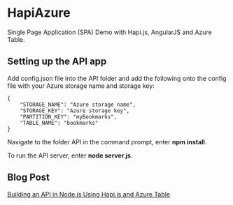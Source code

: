 HapiAzure
=========

Single Page Application (SPA) Demo with Hapi.js, AngularJS and Azure Table. 

## Setting up the API app

Add config.json file into the API folder and add the following onto the config file with your Azure storage name and storage key:

```
{
    "STORAGE_NAME": "Azure storage name",
    "STORAGE_KEY": "Azure storage key",
    "PARTITION_KEY": "myBookmarks",
    "TABLE_NAME": "bookmarks"
}
```

Navigate to the folder API in the command prompt, enter **npm install**.

To run the API server, enter **node server.js**.

## Blog Post 

[Building an API in Node.js Using Hapi.js and Azure Table](http://weblogs.asp.net/shijuvarghese/archive/2014/04/11/building-an-api-in-node-js-using-hapi-js-and-azure-table.aspx)
 

